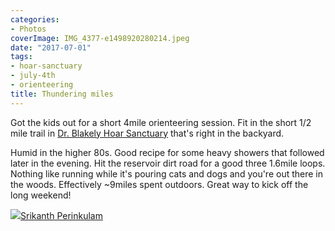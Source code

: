 ```yaml
---
categories:
- Photos
coverImage: IMG_4377-e1498920280214.jpeg
date: "2017-07-01"
tags:
- hoar-sanctuary
- july-4th
- orienteering
title: Thundering miles
---
```


Got the kids out for a short 4mile orienteering session. Fit in the short 1/2 mile trail in [Dr. Blakely Hoar Sanctuary](http://www.brooklinema.gov/1050/D-Blakeley-Hoar-Sanctuary) that's right in the backyard.

Humid in the higher 80s. Good recipe for some heavy showers that followed later in the evening. Hit the reservoir dirt road for a good three 1.6mile loops. Nothing like running while it's pouring cats and dogs and you're out there in the woods. Effectively ~9miles spent outdoors. Great way to kick off the long weekend!

![](images/cropped-cropped-SP01-550afdebv1_site_icon.png)[Srikanth Perinkulam](https://srikanthperinkulam.com)
